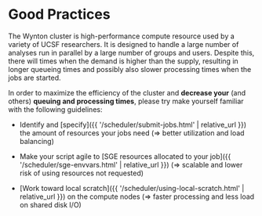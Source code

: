 # Good Practices

The Wynton cluster is high-performance compute resource used by a variety of UCSF researchers.  It is designed to handle a large number of analyses run in parallel by a large number of groups and users.  Despite this, there will times when the demand is higher than the supply, resulting in longer queueing times and possibly also slower processing times when the jobs are started.

In order to maximize the efficiency of the cluster and **decrease your** (and others) **queuing and processing times**, please try make yourself familiar with the following guidelines:

* Identify and [specify]({{ '/scheduler/submit-jobs.html' | relative_url }}) the amount of resources your jobs need (&rArr; better utilization and load balancing)

* Make your script agile to [SGE resources allocated to your job]({{ '/scheduler/sge-envvars.html' | relative_url }}) (&rArr; scalable and lower risk of using resources not requested)

* [Work toward local scratch]({{ '/scheduler/using-local-scratch.html' | relative_url }}) on the compute nodes (&rArr; faster processing and less load on shared disk I/O)
